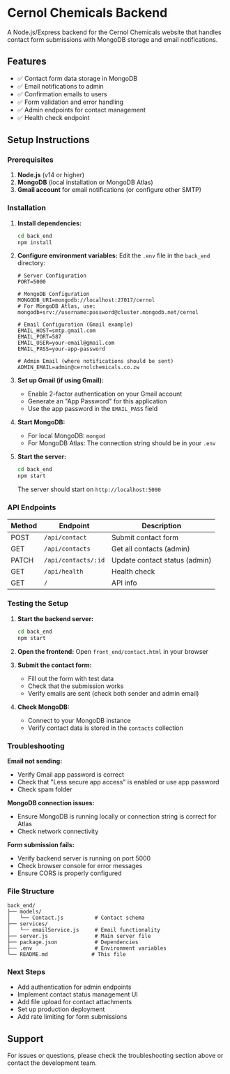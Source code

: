 # Cernol Chemicals Backend

A Node.js/Express backend for the Cernol Chemicals website that handles contact form submissions with MongoDB storage and email notifications.

## Features

- ✅ Contact form data storage in MongoDB
- ✅ Email notifications to admin
- ✅ Confirmation emails to users
- ✅ Form validation and error handling
- ✅ Admin endpoints for contact management
- ✅ Health check endpoint

## Setup Instructions

### Prerequisites

1. **Node.js** (v14 or higher)
2. **MongoDB** (local installation or MongoDB Atlas)
3. **Gmail account** for email notifications (or configure other SMTP)

### Installation

1. **Install dependencies:**
   ```bash
   cd back_end
   npm install
   ```

2. **Configure environment variables:**
   Edit the `.env` file in the `back_end` directory:

   ```env
   # Server Configuration
   PORT=5000

   # MongoDB Configuration
   MONGODB_URI=mongodb://localhost:27017/cernol
   # For MongoDB Atlas, use: mongodb+srv://username:password@cluster.mongodb.net/cernol

   # Email Configuration (Gmail example)
   EMAIL_HOST=smtp.gmail.com
   EMAIL_PORT=587
   EMAIL_USER=your-email@gmail.com
   EMAIL_PASS=your-app-password

   # Admin Email (where notifications should be sent)
   ADMIN_EMAIL=admin@cernolchemicals.co.zw
   ```

3. **Set up Gmail (if using Gmail):**
   - Enable 2-factor authentication on your Gmail account
   - Generate an "App Password" for this application
   - Use the app password in the `EMAIL_PASS` field

4. **Start MongoDB:**
   - For local MongoDB: `mongod`
   - For MongoDB Atlas: The connection string should be in your `.env`

5. **Start the server:**
   ```bash
   cd back_end
   npm start
   ```

   The server should start on `http://localhost:5000`

### API Endpoints

| Method | Endpoint | Description |
|--------|----------|-------------|
| POST | `/api/contact` | Submit contact form |
| GET | `/api/contacts` | Get all contacts (admin) |
| PATCH | `/api/contacts/:id` | Update contact status (admin) |
| GET | `/api/health` | Health check |
| GET | `/` | API info |

### Testing the Setup

1. **Start the backend server:**
   ```bash
   cd back_end
   npm start
   ```

2. **Open the frontend:**
   Open `front_end/contact.html` in your browser

3. **Submit the contact form:**
   - Fill out the form with test data
   - Check that the submission works
   - Verify emails are sent (check both sender and admin email)

4. **Check MongoDB:**
   - Connect to your MongoDB instance
   - Verify contact data is stored in the `contacts` collection

### Troubleshooting

**Email not sending:**
- Verify Gmail app password is correct
- Check that "Less secure app access" is enabled or use app password
- Check spam folder

**MongoDB connection issues:**
- Ensure MongoDB is running locally or connection string is correct for Atlas
- Check network connectivity

**Form submission fails:**
- Verify backend server is running on port 5000
- Check browser console for error messages
- Ensure CORS is properly configured

### File Structure

```
back_end/
├── models/
│   └── Contact.js          # Contact schema
├── services/
│   └── emailService.js     # Email functionality
├── server.js               # Main server file
├── package.json            # Dependencies
├── .env                    # Environment variables
└── README.md              # This file
```

### Next Steps

- Add authentication for admin endpoints
- Implement contact status management UI
- Add file upload for contact attachments
- Set up production deployment
- Add rate limiting for form submissions

## Support

For issues or questions, please check the troubleshooting section above or contact the development team.
